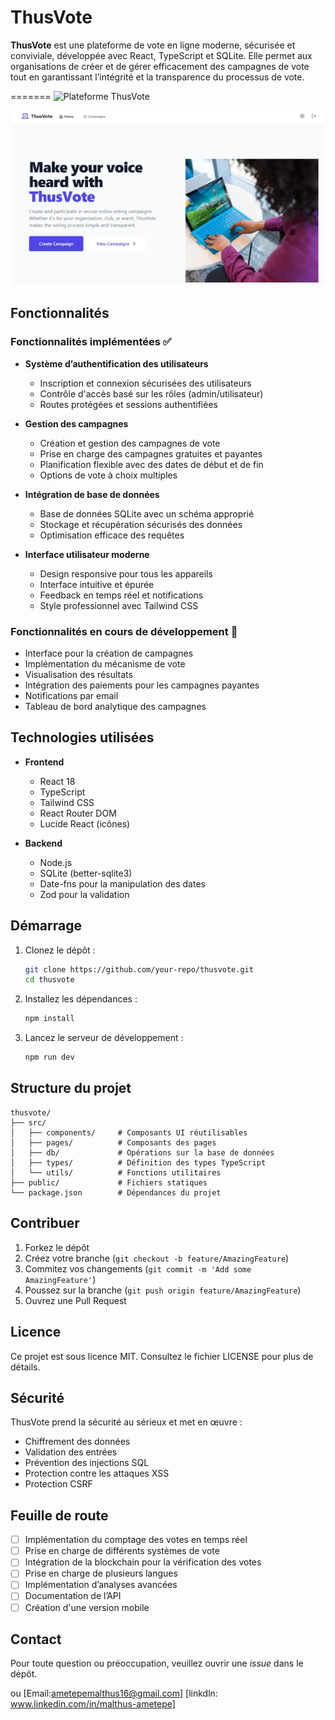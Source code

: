 # **ThusVote**

**ThusVote** est une plateforme de vote en ligne moderne, sécurisée et conviviale, développée avec React, TypeScript et SQLite. Elle permet aux organisations de créer et de gérer efficacement des campagnes de vote tout en garantissant l’intégrité et la transparence du processus de vote.

=======
![Plateforme ThusVote](https://zesty-peony-f38bb0.netlify.app)


![Plateforme ThusVote](./Thusvote.jpeg)
>>>>>>>

## **Fonctionnalités**

### Fonctionnalités implémentées ✅

- **Système d’authentification des utilisateurs**
  - Inscription et connexion sécurisées des utilisateurs
  - Contrôle d'accès basé sur les rôles (admin/utilisateur)
  - Routes protégées et sessions authentifiées

- **Gestion des campagnes**
  - Création et gestion des campagnes de vote
  - Prise en charge des campagnes gratuites et payantes
  - Planification flexible avec des dates de début et de fin
  - Options de vote à choix multiples

- **Intégration de base de données**
  - Base de données SQLite avec un schéma approprié
  - Stockage et récupération sécurisés des données
  - Optimisation efficace des requêtes

- **Interface utilisateur moderne**
  - Design responsive pour tous les appareils
  - Interface intuitive et épurée
  - Feedback en temps réel et notifications
  - Style professionnel avec Tailwind CSS

### Fonctionnalités en cours de développement 🚧

- Interface pour la création de campagnes  
- Implémentation du mécanisme de vote  
- Visualisation des résultats  
- Intégration des paiements pour les campagnes payantes  
- Notifications par email  
- Tableau de bord analytique des campagnes  

## **Technologies utilisées**

- **Frontend**
  - React 18
  - TypeScript
  - Tailwind CSS
  - React Router DOM
  - Lucide React (icônes)

- **Backend**
  - Node.js
  - SQLite (better-sqlite3)
  - Date-fns pour la manipulation des dates
  - Zod pour la validation

## **Démarrage**

1. Clonez le dépôt :
   ```bash
   git clone https://github.com/your-repo/thusvote.git
   cd thusvote
   ```
2. Installez les dépendances :
   ```bash
   npm install
   ```
3. Lancez le serveur de développement :
   ```bash
   npm run dev
   ```

## **Structure du projet**

```
thusvote/
├── src/
│   ├── components/     # Composants UI réutilisables
│   ├── pages/          # Composants des pages
│   ├── db/             # Opérations sur la base de données
│   ├── types/          # Définition des types TypeScript
│   └── utils/          # Fonctions utilitaires
├── public/             # Fichiers statiques
└── package.json        # Dépendances du projet
```

## **Contribuer**

1. Forkez le dépôt  
2. Créez votre branche (`git checkout -b feature/AmazingFeature`)  
3. Commitez vos changements (`git commit -m 'Add some AmazingFeature'`)  
4. Poussez sur la branche (`git push origin feature/AmazingFeature`)  
5. Ouvrez une Pull Request  

## **Licence**

Ce projet est sous licence MIT. Consultez le fichier LICENSE pour plus de détails.

## **Sécurité**

ThusVote prend la sécurité au sérieux et met en œuvre :  

- Chiffrement des données  
- Validation des entrées  
- Prévention des injections SQL  
- Protection contre les attaques XSS  
- Protection CSRF  

## **Feuille de route**

- [ ] Implémentation du comptage des votes en temps réel  
- [ ] Prise en charge de différents systèmes de vote  
- [ ] Intégration de la blockchain pour la vérification des votes  
- [ ] Prise en charge de plusieurs langues  
- [ ] Implémentation d’analyses avancées  
- [ ] Documentation de l’API  
- [ ] Création d'une version mobile  

## **Contact**

Pour toute question ou préoccupation, veuillez ouvrir une *issue* dans le dépôt.  

ou [Email:ametepemalthus16@gmail.com]
    [linkdln: www.linkedin.com/in/malthus-ametepe]
